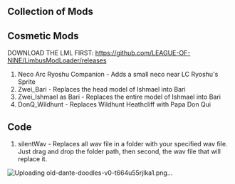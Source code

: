 ## Collection of Mods 


## Cosmetic Mods

DOWNLOAD THE LML FIRST: https://github.com/LEAGUE-OF-NINE/LimbusModLoader/releases

1) Neco Arc Ryoshu Companion - Adds a small neco near LC Ryoshu's Sprite
2) Zwei_Bari - Replaces the head model of Ishmael into Bari
3) Zwei_Ishmael as Bari - Replaces the entire model of Ishmael into Bari
4) DonQ_Wildhunt - Replaces Wildhunt Heathcliff with Papa Don Qui

## Code

1) silentWav - Replaces all wav file in a folder with your specified wav file. Just drag and drop the folder path, then second, the wav file that will replace it.
   

![Uploading old-dante-doodles-v0-t664u55rjlka1.png…]()

